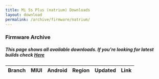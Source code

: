 ```yaml
---
title: Mi 5s Plus (natrium) Downloads
layout: download
permalink: /archive/firmware/natrium/
---
```


### Firmware Archive
##### This page shows all available downloads. If you're looking for latest builds check [Here](/firmware/natrium/)


<div class="table-responsive-md" style="margin-top: 25px;">
<table id="firmware" class="compact table table-striped table-hover table-sm">
    <thead class="thead-dark">
        <tr>
            <th>Branch</th>
            <th>MIUI</th>
            <th>Android</th>
            <th>Region</th>
            <th>Updated</th>
            <th>Link</th>
        </tr>
    </thead>
    <script>loadFirmwareDownloads('natrium', 'full')</script>
</table>
</div>
